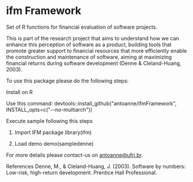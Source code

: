 # ifm Framework
Set of R functions for financial evaluation of software projects.

This is part of the research project that aims to understand how we can enhance this perception of software as a product, building tools that promote greater support to financial resources that more efficiently enable the construction and maintenance of software, aiming at maximizing financial returns during software development (Denne & Cleland-Huang, 2003).

To use this package please do the following steps:

Install on R

Use this command: devtools::install_github("antoanne/ifmFramework", INSTALL_opts=c("--no-multiarch"))


Execute sample following this steps

1. Import IFM package
library(ifm)

2. Load demo
demo(sampledenne)


For more details please contact-us on antoanne@ufrj.br.




References
Denne, M., & Cleland-Huang, J. (2003). Software by numbers: Low-risk, high-return development. Prentice Hall Professional.
